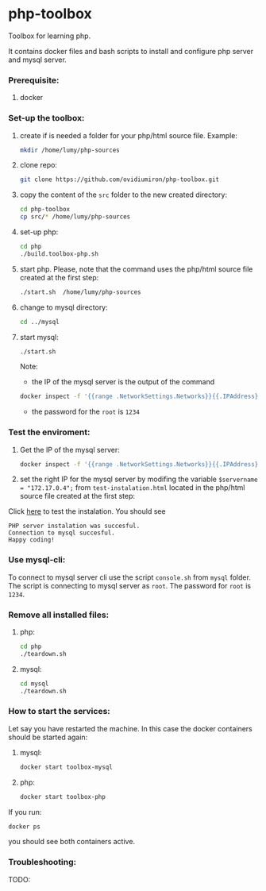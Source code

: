 # php-toolbox
Toolbox for learning php.   

It contains docker files and bash scripts to install and configure php server and  mysql server.  

### Prerequisite:

1. docker

### Set-up the toolbox:

1. create if is needed a folder for your php/html source file. Example: 
   ``` bash
   mkdir /home/lumy/php-sources
   ```
1. clone repo:
   ``` bash
   git clone https://github.com/ovidiumiron/php-toolbox.git 
   ```
1. copy the content of the `src` folder to the new created directory:
   ```bash
   cd php-toolbox
   cp src/* /home/lumy/php-sources
   ```
1. set-up php:
   ```bash
   cd php
   ./build.toolbox-php.sh
   ``` 
1. start php. Please, note that the command uses the php/html source file created at the first step:
   ```bash
   ./start.sh  /home/lumy/php-sources
   ```
1. change to mysql directory:
   ```bash
   cd ../mysql
   ```
2. start mysql:
   ```bash
   ./start.sh
   ``` 
   Note: 

      - the IP of the mysql server is the output of the command
      ```bash
      docker inspect -f '{{range .NetworkSettings.Networks}}{{.IPAddress}}{{end}}' toolbox-mysql
      ``` 
      - the password for the `root` is `1234`


### Test the enviroment:
1. Get the IP of the mysql server:
   ```bash
   docker inspect -f '{{range .NetworkSettings.Networks}}{{.IPAddress}}{{end}}' toolbox-mysql
    ```
2. set the right IP for the mysql server by modifing the variable `$servername = "172.17.0.4";` from `test-instalation.html` located in the php/html source file created at the first step: 

Click [here](http://localhost:80/test-instalation.html) to test the instalation. 
You should see  
```
PHP server instalation was succesful. 
Connection to mysql succesful.
Happy coding!
```

### Use mysql-cli:
To connect to mysql server cli use the script `console.sh` from `mysql` folder. The script is connecting to mysql server as `root`. The password for `root` is `1234`.

### Remove all installed files:
1. php:
   ```bash
   cd php
   ./teardown.sh
   ```
 2. mysql:
    ```bash
    cd mysql
    ./teardown.sh
    ```
    
### How to start the services:
Let say you have restarted the machine. In this case the docker containers should be started again:
1. mysql:
   ```bash
   docker start toolbox-mysql
   ```
2. php:
   ```bash
   docker start toolbox-php
   ```
   
If you run:
```bash
docker ps 
```
you should see both containers active.

### Troubleshooting:
TODO:


